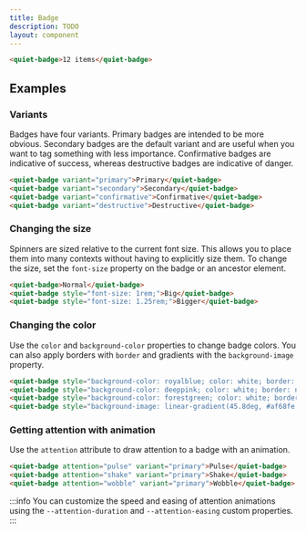 ```yaml
---
title: Badge
description: TODO
layout: component
---
```


```html {.example}
<quiet-badge>12 items</quiet-badge>
```

## Examples

### Variants

Badges have four variants. Primary badges are intended to be more obvious. Secondary badges are the default variant and are useful when you want to tag something with less importance. Confirmative badges are indicative of success, whereas destructive badges are indicative of danger.

```html {.example}
<quiet-badge variant="primary">Primary</quiet-badge>
<quiet-badge variant="secondary">Secondary</quiet-badge>
<quiet-badge variant="confirmative">Confirmative</quiet-badge>
<quiet-badge variant="destructive">Destructive</quiet-badge>
```

### Changing the size

Spinners are sized relative to the current font size. This allows you to place them into many contexts without having to explicitly size them. To change the size, set the `font-size` property on the badge or an ancestor element.

```html {.example}
<quiet-badge>Normal</quiet-badge>
<quiet-badge style="font-size: 1rem;">Big</quiet-badge>
<quiet-badge style="font-size: 1.25rem;">Bigger</quiet-badge>
```

### Changing the color

Use the `color` and `background-color` properties to change badge colors. You can also apply borders with `border` and gradients with the `background-image` property.

```html {.example}
<quiet-badge style="background-color: royalblue; color: white; border: none;">Royal Blue</quiet-badge>
<quiet-badge style="background-color: deeppink; color: white; border: none;">Deep Pink</quiet-badge>
<quiet-badge style="background-color: forestgreen; color: white; border: none;">Forest Green</quiet-badge>
<quiet-badge style="background-image: linear-gradient(45.8deg, #af68fe 9.3%, #65dfff 75.1%); color: black; border: none;">Gradient</quiet-badge>
```

### Getting attention with animation

Use the `attention` attribute to draw attention to a badge with an animation.

```html {.example}
<quiet-badge attention="pulse" variant="primary">Pulse</quiet-badge>
<quiet-badge attention="shake" variant="primary">Shake</quiet-badge>
<quiet-badge attention="wobble" variant="primary">Wobble</quiet-badge>
```

:::info
You can customize the speed and easing of attention animations using the `--attention-duration` and `--attention-easing` custom properties.
:::
